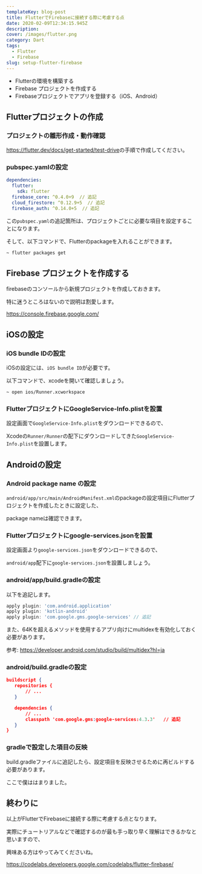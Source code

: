 ```yaml
---
templateKey: blog-post
title: FlutterでFirebaseに接続する際に考慮する点
date: 2020-02-09T12:34:15.945Z
description: 
cover: /images/flutter.png
category: Dart
tags: 
  - Flutter
  - Firebase
slug: setup-flutter-firebase
---
```


- Flutterの環境を構築する
- Firebase プロジェクトを作成する
- Firebaseプロジェクトでアプリを登録する（iOS、Android）


## Flutterプロジェクトの作成

### プロジェクトの雛形作成・動作確認

<https://flutter.dev/docs/get-started/test-drive>の手順で作成してください。

### pubspec.yamlの設定

```yaml
dependencies:
  flutter:
    sdk: flutter
  firebase_core: ^0.4.0+9  // 追記
  cloud_firestore: ^0.12.9+5  // 追記
  firebase_auth: ^0.14.0+5  // 追記
```

この`pubspec.yaml`の追記箇所は、プロジェクトごとに必要な項目を設定することになります。

そして、以下コマンドで、Flutterのpackageを入れることができます。

```sh
~ flutter packages get
```



## Firebase プロジェクトを作成する

firebaseのコンソールから新規プロジェクトを作成しておきます。

特に迷うところはないので説明は割愛します。

<https://console.firebase.google.com/>

## iOSの設定

### iOS bundle IDの設定

iOSの設定には、`iOS bundle ID`が必要です。

以下コマンドで、xcodeを開いて確認しましょう。

```sh
~ open ios/Runner.xcworkspace
```

### FlutterプロジェクトにGoogleService-Info.plistを設置

設定画面で`GoogleService-Info.plist`をダウンロードできるので、

Xcodeの`Runner/Runner`の配下にダウンロードしてきた`GoogleService-Info.plist`を設置します。

## Androidの設定

### Android package name の設定

`android/app/src/main/AndroidManifest.xml`のpackageの設定項目にFlutterプロジェクトを作成したときに設定した、

package nameは確認できます。

### Flutterプロジェクトにgoogle-services.jsonを設置

設定画面より`google-services.json`をダウンロードできるので、

`android/app`配下に`google-services.json`を設置しましょう。

### android/app/build.gradleの設定

以下を追記します。

```gradle
apply plugin: 'com.android.application'
apply plugin: 'kotlin-android'
apply plugin: 'com.google.gms.google-services' // 追記
```

また、64Kを超えるメソッドを使用するアプリ向けにmultidexを有効化しておく必要があります。

参考: <https://developer.android.com/studio/build/multidex?hl=ja>

### android/build.gradleの設定

```json
buildscript {
   repositories {
       // ...
   }

   dependencies {
       // ...
       classpath 'com.google.gms:google-services:4.3.3'   // 追記
   }
}
```

### gradleで設定した項目の反映

build.gradleファイルに追記したら、設定項目を反映させるために再ビルドする必要があります。

ここで僕ははまりました。

## 終わりに

以上がFlutterでFirebaseに接続する際に考慮する点となります。

実際にチュートリアルなどで確認するのが最も手っ取り早く理解はできるかなと思いますので、

興味ある方はやってみてくださいね。

<https://codelabs.developers.google.com/codelabs/flutter-firebase/>
